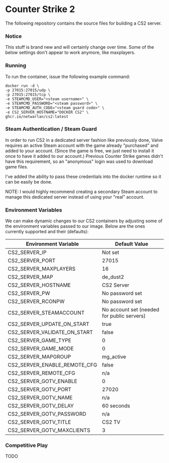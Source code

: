 # Counter Strike 2
The following repository contains the source files for building a CS2 server.

### Notice
This stuff is brand new and will certainly change over time. Some of the below settings don't appear to work anymore, like maxplayers.

### Running
To run the container, issue the following example command:
```
docker run -d \
-p 27015:27015/udp \
-p 27015:27015/tcp \
-e STEAMCMD_USER="<steam username>" \
-e STEAMCMD_PASSWORD="<steam password>" \
-e STEAMCMD_AUTH_CODE="<steam guard code>" \
-e CS2_SERVER_HOSTNAME="DOCKER CS2" \
ghcr.io/netwarlan/cs2:latest
```

### Steam Authentication / Steam Guard
In order to run CS2 in a dedicated server fashion like previously done, Valve requires an active Steam account with the game already "purchased" and added to your account. (Since the game is free, we just need to install it once to have it added to our account.) Previous Counter Strike games didn't have this requirement, so an "anonymous" login was used to download game files.

I've added the ability to pass these credentials into the docker runtime so it can be easily be done. 

NOTE: I would highly recommend creating a secondary Steam account to manage this dedicated server instead of using your "real" account. 

### Environment Variables
We can make dynamic changes to our CS2 containers by adjusting some of the environment variables passed to our image.
Below are the ones currently supported and their (defaults):

Environment Variable | Default Value
-------------------- | -------------
CS2_SERVER_IP | Not set
CS2_SERVER_PORT | 27015
CS2_SERVER_MAXPLAYERS | 16
CS2_SERVER_MAP | de_dust2
CS2_SERVER_HOSTNAME | CS2 Server
CS2_SERVER_PW | No password set
CS2_SERVER_RCONPW | No password set
CS2_SERVER_STEAMACCOUNT | No account set (needed for public servers)
CS2_SERVER_UPDATE_ON_START | true
CS2_SERVER_VALIDATE_ON_START | false
CS2_SERVER_GAME_TYPE | 0
CS2_SERVER_GAME_MODE | 0
CS2_SERVER_MAPGROUP | mg_active
CS2_SERVER_ENABLE_REMOTE_CFG | false
CS2_SERVER_REMOTE_CFG | n/a
CS2_SERVER_GOTV_ENABLE | 0
CS2_SERVER_GOTV_PORT | 27020
CS2_SERVER_GOTV_NAME | n/a
CS2_SERVER_GOTV_DELAY | 60 seconds
CS2_SERVER_GOTV_PASSWORD | n/a
CS2_SERVER_GOTV_TITLE | CS2 TV
CS2_SERVER_GOTV_MAXCLIENTS | 3


### Competitive Play
TODO
